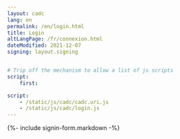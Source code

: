 ```yaml
---
layout: cadc
lang: en
permalink: /en/login.html
title: Login
altLangPage: /fr/connexion.html
dateModified: 2021-12-07
signing: layout.signing


# Trip off the mechanism to allow a list of js scripts
script:
    first:

script: 
    - /static/js/cadc/cadc.uri.js
    - /static/js/cadc/login.js
---
```


{%- include signin-form.markdown -%}
